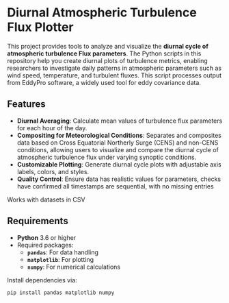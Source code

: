 # Diurnal Atmospheric Turbulence Flux Plotter

This project provides tools to analyze and visualize the **diurnal cycle of atmospheric turbulence Flux parameters**. The Python scripts in this repository help you create diurnal plots of turbulence metrics, enabling researchers to investigate daily patterns in atmospheric parameters such as wind speed, temperature, and turbulent fluxes. This script processes output from EddyPro software, a widely used tool for eddy covariance data.

## Features

- **Diurnal Averaging**: Calculate mean values of turbulence flux parameters for each hour of the day.
- **Compositing for Meteorological Conditions**: Separates and composites data based on Cross Equatorial Northerly Surge (CENS) and non-CENS conditions, allowing users to visualize and compare the diurnal cycle 
  of atmospheric turbulence flux under varying synoptic conditions.
- **Customizable Plotting**: Generate diurnal cycle plots with adjustable axis labels, colors, and styles.
- **Quality Control**: Ensure data has realistic values for parameters, checks have confirmed all timestamps are sequential, with no missing entries

Works with datasets in CSV

## Requirements

- **Python** 3.6 or higher
- Required packages:
  - **`pandas`**: For data handling
  - **`matplotlib`**: For plotting
  - **`numpy`**: For numerical calculations


Install dependencies via:

```bash
pip install pandas matplotlib numpy 
